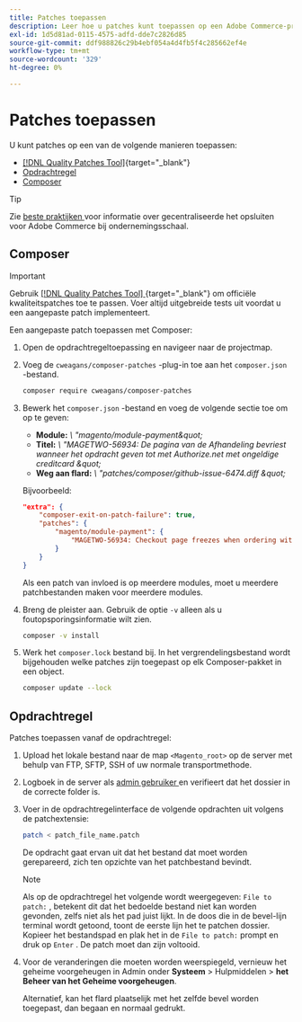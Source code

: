 ```yaml
---
title: Patches toepassen
description: Leer hoe u patches kunt toepassen op een Adobe Commerce-project.
exl-id: 1d5d81ad-0115-4575-adfd-dde7c2826d85
source-git-commit: ddf988826c29b4ebf054a4d4fb5f4c285662ef4e
workflow-type: tm+mt
source-wordcount: '329'
ht-degree: 0%

---
```


# Patches toepassen

U kunt patches op een van de volgende manieren toepassen:

- [[!DNL Quality Patches Tool]](https://experienceleague.adobe.com/tools/commerce-quality-patches/index.html){target="_blank"}
- [Opdrachtregel](../patches/apply.md#command-line)
- [Composer](../patches/apply.md#composer)


>[!TIP]
>
>Zie [ beste praktijken ](../../implementation-playbook/best-practices/maintenance/patching-at-scale.md) voor informatie over gecentraliseerde het opsluiten voor Adobe Commerce bij ondernemingsschaal.

## Composer

>[!IMPORTANT]
>
>Gebruik [[!DNL Quality Patches Tool] ](https://experienceleague.adobe.com/tools/commerce-quality-patches/index.html){target="_blank"} om officiële kwaliteitspatches toe te passen. Voer altijd uitgebreide tests uit voordat u een aangepaste patch implementeert.

Een aangepaste patch toepassen met Composer:

1. Open de opdrachtregeltoepassing en navigeer naar de projectmap.
1. Voeg de `cweagans/composer-patches` -plug-in toe aan het `composer.json` -bestand.

   ```bash
   composer require cweagans/composer-patches
   ```

1. Bewerk het `composer.json` -bestand en voeg de volgende sectie toe om op te geven:
   - **Module:** *\ &quot;magento/module-payment\&quot;*
   - **Titel:** *\ &quot;MAGETWO-56934: De pagina van de Afhandeling bevriest wanneer het opdracht geven tot met Authorize.net met ongeldige creditcard \&quot;*
   - **Weg aan flard:** *\ &quot;patches/composer/github-issue-6474.diff \&quot;*

   Bijvoorbeeld:

   ```json
   "extra": {
       "composer-exit-on-patch-failure": true,
       "patches": {
           "magento/module-payment": {
               "MAGETWO-56934: Checkout page freezes when ordering with Authorize.net with invalid credit card": "patches/composer/github-issue-6474.diff"
           }
       }
   }
   ```

   Als een patch van invloed is op meerdere modules, moet u meerdere patchbestanden maken voor meerdere modules.

1. Breng de pleister aan. Gebruik de optie `-v` alleen als u foutopsporingsinformatie wilt zien.

   ```bash
   composer -v install
   ```

1. Werk het `composer.lock` bestand bij. In het vergrendelingsbestand wordt bijgehouden welke patches zijn toegepast op elk Composer-pakket in een object.

   ```bash
   composer update --lock
   ```

## Opdrachtregel

Patches toepassen vanaf de opdrachtregel:

1. Upload het lokale bestand naar de map `<Magento_root>` op de server met behulp van FTP, SFTP, SSH of uw normale transportmethode.
1. Logboek in de server als [ admin gebruiker ](../../configuration/cli/config-cli.md#prerequisites) en verifieert dat het dossier in de correcte folder is.
1. Voer in de opdrachtregelinterface de volgende opdrachten uit volgens de patchextensie:

   ```bash
   patch < patch_file_name.patch
   ```

   De opdracht gaat ervan uit dat het bestand dat moet worden gerepareerd, zich ten opzichte van het patchbestand bevindt.

   >[!NOTE]
   >
   >Als op de opdrachtregel het volgende wordt weergegeven: `File to patch:` , betekent dit dat het bedoelde bestand niet kan worden gevonden, zelfs niet als het pad juist lijkt. In de doos die in de bevel-lijn terminal wordt getoond, toont de eerste lijn het te patchen dossier. Kopieer het bestandspad en plak het in de `File to patch:` prompt en druk op `Enter` . De patch moet dan zijn voltooid.

1. Voor de veranderingen die moeten worden weerspiegeld, vernieuw het geheime voorgeheugen in Admin onder **Systeem** > Hulpmiddelen > **het Beheer van het Geheime voorgeheugen**.

   Alternatief, kan het flard plaatselijk met het zelfde bevel worden toegepast, dan begaan en normaal gedrukt.
